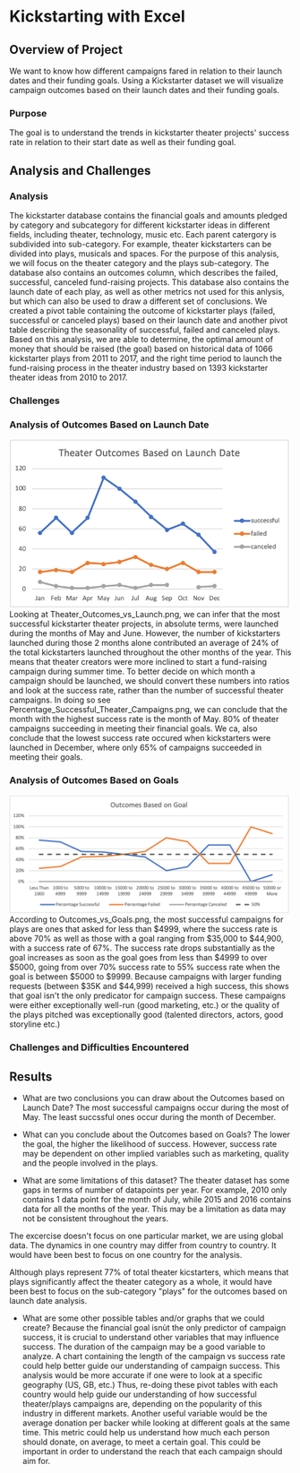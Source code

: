 # Kickstarting with Excel

## Overview of Project
We want to know how different campaigns fared in relation to their launch dates and their funding goals. Using a Kickstarter dataset we will visualize campaign outcomes based on their launch dates and their funding goals. 

### Purpose
The goal is to understand the trends in kickstarter theater projects' success rate in relation to their start date as well as their funding goal.   

## Analysis and Challenges
### Analysis
The kickstarter database contains the financial goals and amounts pledged by category and subcategory for different kickstarter ideas in different fields, including theater, technology, music etc. Each parent catergory is subdivided into sub-category. For example, theater kickstarters can be divided into plays, musicals and spaces. For the purpose of this analysis, we will focus on the theater category and the plays sub-category. The database also contains an outcomes column, which describes the failed, successful, canceled fund-raising projects. This database also contains the launch date of each play, as well as other metrics not used for this anlysis, but which can also be used to draw a different set of conclusions. 
We created a pivot table containing the outcome of kickstarter plays (failed, successful or canceled plays) based on their launch date and another pivot table describing the seasonality of successful, failed and canceled plays. 
Based on this analysis, we are able to determine, the optimal amount of money that should be raised (the goal) based on historical data of 1066 kickstarter plays from 2011 to 2017, and the right time period to launch the fund-raising process in the theater industry based on 1393 kickstarter theater ideas from 2010 to 2017. 
### Challenges


### Analysis of Outcomes Based on Launch Date
<img src="Resources/Theater_Outcomes_vs_Launch.png" width="500">
Looking at Theater_Outcomes_vs_Launch.png, we can infer that the most successful kickstarter theater projects, in absolute terms, were launched during the months of May and June. 
However, the number of kickstarters launched during those 2 months alone contributed an average of 24% of the total kickstarters launched throughout the other months of the year. This means that theater creators were more inclined to start a fund-raising campaign during summer time.
To better decide on which month a campaign should be launched, we should convert these numbers into ratios and look at the success rate, rather than the number of successful theater campaigns. 
In doing so see Percentage_Successful_Theater_Campaigns.png, we can conclude that the month with the highest success rate is the month of May. 80% of theater campaigns succeeding in meeting their financial goals. We ca, also conclude that the lowest success rate occured when kickstarters were launched in December, where only 65% of campaigns succeeded in meeting their goals. 

### Analysis of Outcomes Based on Goals
<img src="Resources/Outcomes_vs_Goals.png" width="500">
According to Outcomes_vs_Goals.png, the most successful campaigns for plays are ones that asked for less than $4999, where the success rate is above 70% as well as those with a goal ranging from $35,000 to $44,900, with a success rate of 67%. The success rate drops substantially as the goal increases as soon as the goal goes from less than $4999 to over $5000, going from over 70% success rate to 55% success rate when the goal is between $5000 to $9999. Because campaigns with larger funding requests (between $35K and $44,999) received a high success, this shows that goal isn't the only predicator for campaign success. These campaigns were either exceptionally well-run (good marketing, etc.) or the quality of the plays pitched was exceptionally good (talented directors, actors, good storyline etc.)

### Challenges and Difficulties Encountered

## Results

- What are two conclusions you can draw about the Outcomes based on Launch Date?
The most successful campaigns occur during the most of May. 
The least succssful ones occur during the month of December.

- What can you conclude about the Outcomes based on Goals?
The lower the goal, the higher the likelihood of success. However, success rate may be dependent on other implied variables such as marketing, quality and the people involved in the plays. 

- What are some limitations of this dataset?
The theater dataset has some gaps in terms of number of datapoints per year. For example, 2010 only contains 1 data point for the month of July, while 2015 and 2016 contains data for all the months of the year. This may be a limitation as data may not be consistent throughout the years. 

The excercise doesn't focus on one particular market, we are using global data. The dynamics in one country may differ from country to country. It would have been best to focus on one country for the analysis. 

Although plays represent 77% of total theater kicstarters, which means that plays significantly affect the theater category as a whole, it would have been best to focus on the sub-category "plays" for the outcomes based on launch date analysis. 

- What are some other possible tables and/or graphs that we could create?
Because the financial goal isnùt the only predictor of campaign success, it is crucial to understand other variables that may influence success. The duration of the campaign may be a good variable to analyze. A chart containing the length of the campaign vs success rate could help better guide our understanding of campaign success. 
This analysis would be more accurate if one were to look at a specific geography (US, GB, etc.) Thus, re-doing these pivot tables with each country would help guide our understanding of how successful theater/plays campaigns are, depending on the popularity of this industry in different markets. 
Another useful variable would be the average donation per backer while looking at different goals at the same time. This metric could help us understand how much each person should donate, on average, to meet a certain goal. This could be important in order to understand the reach that each campaign should aim for. 
